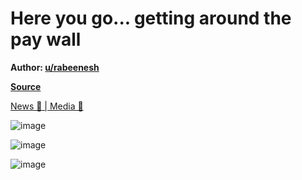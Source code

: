 Here you go... getting around the pay wall
==========================================

**Author: [u/rabeenesh](https://www.reddit.com/user/rabeenesh/)**

**[Source](https://www.reddit.com/r/Superstonk/comments/muv6a8/here_you_go_getting_around_the_pay_wall/)**

[News 📰 | Media 📱](https://www.reddit.com/r/Superstonk/search?q=flair_name%3A%22News%20%F0%9F%93%B0%20%7C%20Media%20%F0%9F%93%B1%22&restrict_sr=1)

![image](https://user-images.githubusercontent.com/82035192/116783897-4fa8a700-aa5f-11eb-92a0-b2343b3edd7b.png)

![image](https://user-images.githubusercontent.com/82035192/116783899-5505f180-aa5f-11eb-89c2-486941063a0f.png)

![image](https://user-images.githubusercontent.com/82035192/116783902-59caa580-aa5f-11eb-93be-e6ab21b86ede.png)


